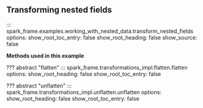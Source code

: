 
## Transforming nested fields
::: spark_frame.examples.working_with_nested_data.transform_nested_fields
    options:
        show_root_toc_entry: false
        show_root_heading: false
        show_source: false

**Methods used in this example**

??? abstract "flatten"
    ::: spark_frame.transformations_impl.flatten.flatten
        options:
            show_root_heading: false
            show_root_toc_entry: false

??? abstract "unflatten"
    ::: spark_frame.transformations_impl.unflatten.unflatten
        options:
            show_root_heading: false
            show_root_toc_entry: false

